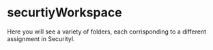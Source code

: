 # securtiyWorkspace

Here you will see a variety of folders, each corrisponding to a different assignment in SecurityI. 
